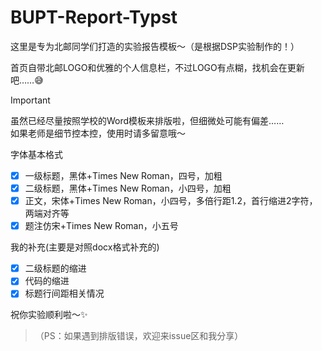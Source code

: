 # BUPT-Report-Typst
这里是专为北邮同学们打造的实验报告模板～（是根据DSP实验制作的！）

首页自带北邮LOGO和优雅的个人信息栏，不过LOGO有点糊，找机会在更新吧……😅

> [!IMPORTANT]
> 虽然已经尽量按照学校的Word模板来排版啦，但细微处可能有偏差……  
> 如果老师是细节控本控，使用时请多留意哦～  

字体基本格式
- [x] 一级标题，黑体+Times New Roman，四号，加粗
- [x] 二级标题，黑体+Times New Roman，小四号，加粗
- [x] 正文，宋体+Times New Roman，小四号，多倍行距1.2，首行缩进2字符，两端对齐等
- [x] 题注仿宋+Times New Roman，小五号

我的补充(主要是对照docx格式补充的)
- [x] 二级标题的缩进
- [x] 代码的缩进
- [x] 标题行间距相关情况

祝你实验顺利啦～✨  

>（PS：如果遇到排版错误，欢迎来issue区和我分享）
  
